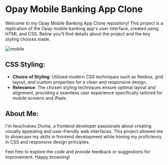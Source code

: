 # Opay Mobile Banking App Clone


Welcome to my Opay Mobile Banking App Clone repository! This project is a replication of the Opay mobile banking app's user interface, created using HTML and CSS. Below you'll find details about the project and the key styling choices made.

![mobile](https://github.com/IwuchukwuDivine/opay-clone/assets/90557518/799d76f9-a52c-48b4-a923-24ba76cedb5e)

## CSS Styling:

- **Choice of Styling**: Utilized modern CSS techniques such as flexbox, grid layout, and custom properties for a clean and responsive design.
- **Relevance**: The chosen styling techniques ensure optimal layout and alignment, providing a seamless user experience specifically tailored for mobile screens and iPads.

## About Me:

I'm Iwuchukwu Divine, a frontend developer passionate about creating visually appealing and user-friendly web interfaces. This project allowed me to showcase my skills in frontend development while honing my proficiency in CSS and responsive design principles.

Feel free to explore the code and provide feedback or suggestions for improvement. Happy browsing!

